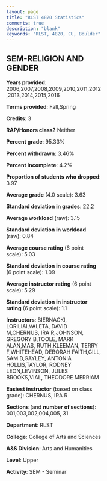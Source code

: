 ```yaml
---
layout: page
title: "RLST 4820 Statistics"
comments: true
description: "blank"
keywords: "RLST, 4820, CU, Boulder"
--- 
```

<head>
<script src="https://ajax.googleapis.com/ajax/libs/jquery/2.1.3/jquery.min.js"></script>
<script src="https://dl.dropboxusercontent.com/s/pc42nxpaw1ea4o9/highcharts.js?dl=0"></script>
<!-- <script src="../assets/js/highcharts.js"></script> -->
<style type="text/css">@font-face {
	font-family: "Bebas Neue";
	src: url(https://www.filehosting.org/file/details/544349/BebasNeue%20Regular.otf) format("opentype");
	}
	h1.Bebas { 
		font-family: "Bebas Neue", Verdana, Tahoma;
	}
</style>
</head>
<body>
	<div id="container" style="float: right; width: 45%; height: 88%; margin-left: 2.5%; margin-right: 2.5%;"></div>
	<script language="JavaScript">
		$(document).ready(function() {
		var chart = {type: 'column'};
		var title = {text: 'Grade Distribution'};
		var xAxis = {categories: ['A','B','C','D','F'],crosshair: true};
		var yAxis = {min: 0,title: {text: 'Percentage'}};
		var tooltip = {headerFormat: '<center><b><span style="font-size:20px">{point.key}</span></b></center>',
		               pointFormat: '<td style="padding:0"><b>{point.y:.1f}%</b></td>',
		               footerFormat: '</table>',shared: true,useHTML: true};
		var plotOptions = {column: {pointPadding: 0.0,borderWidth: 0}};  
		var credits = {enabled: false};var series= [{name: 'Percent',data: [73.73,21.43,3.92,0.0,0.92,]}];
		var json = {};
		json.chart = chart;
		json.title = title;
		json.tooltip = tooltip;
		json.xAxis = xAxis;
		json.yAxis = yAxis;  
		json.series = series;
		json.plotOptions = plotOptions;  
		json.credits = credits;
		$('#container').highcharts(json);
	});
	</script>
</body>
			   
## SEM-RELIGION AND GENDER

**Years provided**: 2006,2007,2008,2009,2010,2011,2012,2013,2014,2015,2016

**Terms provided**: Fall,Spring

**Credits**: 3

**RAP/Honors class?** Neither

**Percent grade**: 95.33%

**Percent withdrawn**: 3.46%

**Percent incomplete**: 4.2%

**Proportion of students who dropped**: 3.97

**Average grade** (4.0 scale): 3.63

**Standard deviation in grades**: 22.2

**Average workload** (raw): 3.15

**Standard deviation in workload** (raw): 0.84

**Average course rating** (6 point scale): 5.03

**Standard deviation in course rating** (6 point scale): 1.09

**Average instructor rating** (6 point scale): 5.29

**Standard deviation in instructor rating** (6 point scale): 1.1

**Instructors**: BIERNACKI, LORILIAI,VALETA, DAVID M,CHERNUS, IRA R,JOHNSON, GREGORY B,TOOLE, MARK ALAN,MAS, RUTH,KLEEMAN, TERRY F,WHITEHEAD, DEBORAH FAITH,GILL, SAM D,GAYLEY, ANTONIA HOLLIS,TAYLOR, RODNEY LEON,LEVINSON, JULES BROOKS,VIAL, THEODORE MERRIAM

**Easiest instructor** (based on class grade): CHERNUS, IRA R

**Sections** (and **number of sections**): 001,003,002,004,005, 31

**Department**: RLST

**College**: College of Arts and Sciences

**A&S Division**: Arts and Humanities

**Level**: Upper

**Activity**: SEM - Seminar